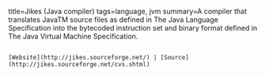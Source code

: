 title=Jikes (Java compiler)
tags=language, jvm
summary=A compiler that translates JavaTM source files as defined in The Java Language Specification into the bytecoded instruction set and binary format defined in The Java Virtual Machine Specification.
~~~~~~

[Website](http://jikes.sourceforge.net/) | [Source](http://jikes.sourceforge.net/cvs.shtml)
